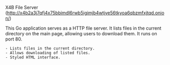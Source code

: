 X4B File Server (http://x4b2a3j7qfj4x75bbimdl6rwb5igimjb4wtjye56tkyoa6qbzmfxjtqd.onion/)

This Go application serves as a HTTP file server. It lists files in the current directory on the main page, allowing users to download them. It runs on port 80.

    - Lists files in the current directory.
    - Allows downloading of listed files.
    - Styled HTML interface.
